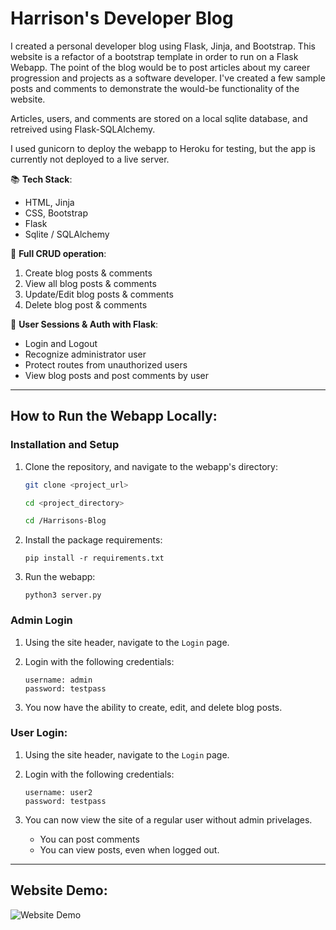 # Harrison's Developer Blog

I created a personal developer blog using Flask, Jinja, and Bootstrap. This website is a refactor of a bootstrap template in order to run on a Flask Webapp. The point of the blog would be to post articles about my career progression and projects as a software developer. I've created a few sample posts and comments to demonstrate the would-be functionality of the website.

Articles, users, and comments are stored on a local sqlite database, and retreived using Flask-SQLAlchemy.

I used gunicorn to deploy the webapp to Heroku for testing, but the app is currently not deployed to a live server.

📚 **Tech Stack**:
- HTML, Jinja
- CSS, Bootstrap
- Flask
- Sqlite / SQLAlchemy

🧰 **Full CRUD operation**:
1. Create blog posts & comments 
2. View all blog posts & comments
3. Update/Edit blog posts & comments
4. Delete blog post & comments

🔐 **User Sessions & Auth with Flask**:
- Login and Logout
- Recognize administrator user
- Protect routes from unauthorized users
- View blog posts and post comments by user

___

## How to Run the Webapp Locally:

### Installation and Setup

1. Clone the repository, and navigate to the webapp's directory:
    ```bash
    git clone <project_url>
    
    cd <project_directory>

    cd /Harrisons-Blog
    ```

2. Install the package requirements:
    ```
    pip install -r requirements.txt
    ```

3. Run the webapp:
    ```
    python3 server.py
    ```

### Admin Login

1. Using the site header, navigate to the `Login` page.

2. Login with the following credentials:
    ```
    username: admin
    password: testpass
    ```

3. You now have the ability to create, edit, and delete blog posts.

### User Login:

1. Using the site header, navigate to the `Login` page.

2. Login with the following credentials:
    ```
    username: user2
    password: testpass
    ```

3. You can now view the site of a regular user without admin privelages.
    - You can post comments
    - You can view posts, even when logged out.

___

## Website Demo:

![Website Demo](./demo.gif)